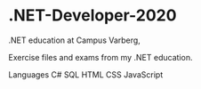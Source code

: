# .NET-Developer-2020
.NET education at Campus Varberg,

Exercise files and exams from my .NET education.

Languages
C#
SQL
HTML
CSS
JavaScript
